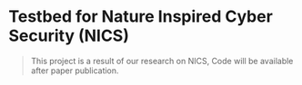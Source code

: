# Testbed for Nature Inspired Cyber Security (NICS) 
> This project is a result of our research on NICS, Code will be available after paper publication.
